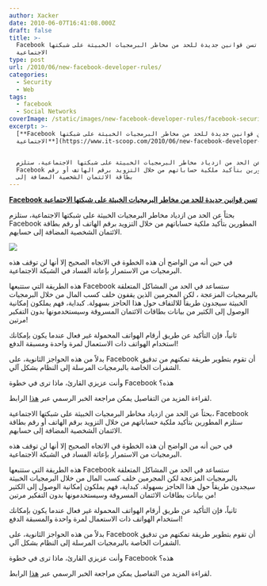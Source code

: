 ```yaml
---
author: Xacker
date: 2010-06-07T16:41:08.000Z
draft: false
title: >-
  Facebook تسن قوانين جديدة للحد من مخاطر البرمجيات الخبيثة على شبكتها
  الاجتماعية
type: post
url: /2010/06/new-facebook-developer-rules/
categories:
  - Security
  - Web
tags:
  - facebook
  - Social Networks
coverImage: /static/images/new-facebook-developer-rules/facebook-security.gif
excerpt: >-
  [**Facebook تسن قوانين جديدة للحد من مخاطر البرمجيات الخبيثة على شبكتها
  الاجتماعية**](https://www.it-scoop.com/2010/06/new-facebook-developer-rules/)


  بحثاً عن الحد من ازدياد مخاطر البرمجيات الخبيثة على شبكتها الاجتماعية، ستلزم
  Facebook المطورين بتأكيد ملكية حساباتهم من خلال التزويد برقم الهاتف أو رقم
  بطاقة الائتمان الشخصية المضافة إلى
---
```

[**Facebook تسن قوانين جديدة للحد من مخاطر البرمجيات الخبيثة على شبكتها الاجتماعية**](https://www.it-scoop.com/2010/06/new-facebook-developer-rules/)

بحثاً عن الحد من ازدياد مخاطر البرمجيات الخبيثة على شبكتها الاجتماعية، ستلزم Facebook المطورين بتأكيد ملكية حساباتهم من خلال التزويد برقم الهاتف أو رقم بطاقة الائتمان الشخصية المضافة إلى حسابهم.

![](/static/images/new-facebook-developer-rules/facebook-security.gif)

في حين أنه من الواضح أن هذه الخطوة في الاتجاه الصحيح إلا أنها لن توقف هذه البرمجيات من الاستمرار بإعاثة الفساد في الشبكة الاجتماعية.

هذه الطريقة التي ستتبعها Facebook ستساعد في الحد من المشاكل المتعلقة بالبرمجيات المزعجة ، لكن المجرمين الذين يقفون خلف كسب المال من خلال البرمجيات الخبيثة سيجدون طريقاً للالتفاف حول هذا الحاجز بسهولة. كبداية، فهم يملكون إمكانية الوصول إلى الكثير من بيانات بطاقات الائتمان المسروقة وسيستخدمونها بدون التفكير مرتين!

ثانياً، فإن التأكيد عن طريق أرقام الهواتف المحمولة غير فعال عندما يكون بإمكانك استخدام الهواتف ذات الاستعمال لمرة واحدة ومسبقة الدفع!

بدلاً من هذه الحواجز الثانوية، على Facebook أن تقوم بتطوير طريقة تمكنهم من تدقيق الشفرات الخاصة بالبرمجيات المرسلة إلى النظام بشكل آلي.

وأنت عزيزي القارئ، ماذا ترى في خطوة Facebook هذه؟

لقراءة المزيد من التفاصيل يمكن مراجعة الخبر الرسمي عبر [هذا](http://developers.facebook.com/blog/post/386) الرابط.

بحثاً عن الحد من ازدياد مخاطر البرمجيات الخبيثة على شبكتها الاجتماعية، Facebook ستلزم المطورين بتأكيد ملكية حساباتهم من خلال التزويد برقم الهاتف أو رقم بطاقة الائتمان الشخصية المضافة إلى حسابهم.

في حين أنه من الواضح أن هذه الخطوة في الاتجاه الصحيح إلا أنها لن توقف هذه البرمجيات من الاستمرار بإعاثة الفساد في الشبكة الاجتماعية.

هذه الطريقة التي ستتبعها Facebook ستساعد في الحد من المشاكل المتعلقة بالبرمجيات المزعجة لكن المجرمين خلف كسب المال من خلال البرمجيات الخبيثة سيجدون طريقاً حول هذا الحاجز بسهولة. كبداية، فهم يملكون إمكانية الوصول إلى الكثير من بيانات بطاقات الائتمان المسروقة وسيستخدمونها بدون التفكير مرتين!

ثانياً، فإن التأكيد عن طريق أرقام الهواتف المحمولة غير فعال عندما يكون بإمكانك استخدام الهواتف ذات الاستعمال لمرة واحدة والمسبقة الدفع!

بدلاً من هذه الحواجز الثانوية، على Facebook أن تقوم بتطوير طريقة تمكنهم من تدقيق الشفرات الخاصة بالبرمجيات المرسلة إلى النظام بشكل آلي.

وأنت عزيزي القارئ، ماذا ترى في خطوة Facebook هذه؟

لقراءة المزيد من التفاصيل يمكن مراجعة الخبر الرسمي عبر [هذا](http://developers.facebook.com/blog/post/386) الرابط.

